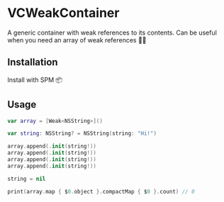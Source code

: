 # VCWeakContainer
A generic container with weak references to its contents.
Can be useful when you need an array of weak references 👦🏻

## Installation
Install with SPM 📦

## Usage
```swift
var array = [Weak<NSString>]()

var string: NSString? = NSString(string: "Hi!")

array.append(.init(string!))
array.append(.init(string!))
array.append(.init(string!))
array.append(.init(string!))

string = nil

print(array.map { $0.object }.compactMap { $0 }.count) // 0
```
